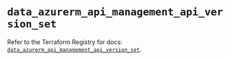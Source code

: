 # `data_azurerm_api_management_api_version_set`

Refer to the Terraform Registry for docs: [`data_azurerm_api_management_api_version_set`](https://registry.terraform.io/providers/hashicorp/azurerm/3.104.2/docs/data-sources/api_management_api_version_set).
